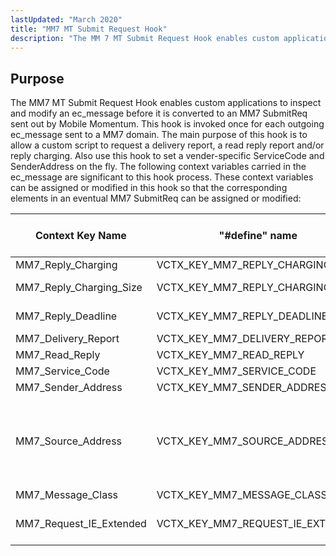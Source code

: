 ```yaml
---
lastUpdated: "March 2020"
title: "MM7 MT Submit Request Hook"
description: "The MM 7 MT Submit Request Hook enables custom applications to inspect and modify an ec message before it is converted to an MM 7 Submit Req sent out by Mobile Momentum This hook is invoked once for each outgoing ec message sent to a MM 7 domain The main..."
---
```



## <a name="MM7ClientSubmitRequestHook.purpose"></a> Purpose

The MM7 MT Submit Request Hook enables custom applications to inspect and modify an ec_message before it is converted to an MM7 SubmitReq sent out by Mobile Momentum. This hook is invoked once for each outgoing ec_message sent to a MM7 domain. The main purpose of this hook is to allow a custom script to request a delivery report, a read reply report and/or reply charging. Also use this hook to set a vender-specific ServiceCode and SenderAddress on the fly. The following context variables carried in the ec_message are significant to this hook process. These context variables can be assigned or modified in this hook so that the corresponding elements in an eventual MM7 SubmitReq can be assigned or modified:

<a name="MM7_MT_Submit_Request_Context_variables"></a> 


| Context Key Name | "#define" name | Description / Information Element in MM7 SubmitReq |
| --- | --- | --- |
| MM7_Reply_Charging | VCTX_KEY_MM7_REPLY_CHARGING | <ReplyCharging> |
| MM7_Reply_Charging_Size | VCTX_KEY_MM7_REPLY_CHARGING_SIZE | "replyChargingSize" attribute value in <ReplyCharging> |
| MM7_Reply_Deadline | VCTX_KEY_MM7_REPLY_DEADLINE | "replyDeadline" attribute value in <ReplyCharging> |
| MM7_Delivery_Report | VCTX_KEY_MM7_DELIVERY_REPORT | <DeliveryReport> |
| MM7_Read_Reply | VCTX_KEY_MM7_READ_REPLY | <ReadReply> |
| MM7_Service_Code | VCTX_KEY_MM7_SERVICE_CODE | <ServiceCode> |
| MM7_Sender_Address | VCTX_KEY_MM7_SENDER_ADDRESS | <SenderAddress> inside <SenderIdentification> |
| MM7_Source_Address | VCTX_KEY_MM7_SOURCE_ADDRESS | Used for logging purpose only. Defines the value for the source_address in the log.If not set, use the value of "MM7_Sender_Address". |
| MM7_Message_Class | VCTX_KEY_MM7_MESSAGE_CLASS | <MessageClass> |
| MM7_Request_IE_Extended | VCTX_KEY_MM7_REQUEST_IE_EXTENDED | XML tag and values for extra Information Elements |